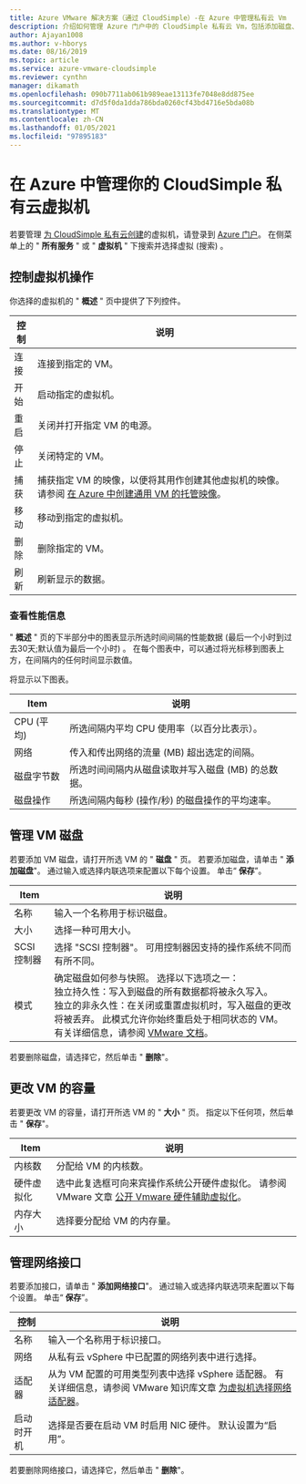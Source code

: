 ```yaml
---
title: Azure VMware 解决方案（通过 CloudSimple）-在 Azure 中管理私有云 Vm
description: 介绍如何管理 Azure 门户中的 CloudSimple 私有云 Vm，包括添加磁盘、更改 VM 容量和添加网络接口
author: Ajayan1008
ms.author: v-hborys
ms.date: 08/16/2019
ms.topic: article
ms.service: azure-vmware-cloudsimple
ms.reviewer: cynthn
manager: dikamath
ms.openlocfilehash: 090b7711ab061b989eae13113fe7048e8dd875ee
ms.sourcegitcommit: d7d5f0da1dda786bda0260cf43bd4716e5bda08b
ms.translationtype: MT
ms.contentlocale: zh-CN
ms.lasthandoff: 01/05/2021
ms.locfileid: "97895183"
---
```

# <a name="manage-your-cloudsimple-private-cloud-virtual-machines-in-azure"></a>在 Azure 中管理你的 CloudSimple 私有云虚拟机

若要管理 [为 CloudSimple 私有云创建](azure-create-vm.md)的虚拟机，请登录到 [Azure 门户](https://portal.azure.com)。 在侧菜单上的 " **所有服务** " 或 " **虚拟机** " 下搜索并选择虚拟 (搜索) 。

## <a name="control-virtual-machine-operation"></a>控制虚拟机操作

你选择的虚拟机的 " **概述** " 页中提供了下列控件。

| 控制 | 说明 |
| ------------ | ------------- |
| 连接 | 连接到指定的 VM。  |
| 开始 | 启动指定的虚拟机。  |
| 重启 | 关闭并打开指定 VM 的电源。  |
| 停止 | 关闭特定的 VM。  |
| 捕获 | 捕获指定 VM 的映像，以便将其用作创建其他虚拟机的映像。 请参阅 [在 Azure 中创建通用 VM 的托管映像](../virtual-machines/windows/capture-image-resource.md)。   |
| 移动 | 移动到指定的虚拟机。  |
| 删除 | 删除指定的 VM。  |
| 刷新 | 刷新显示的数据。  |

### <a name="view-performance-information"></a>查看性能信息

" **概述** " 页的下半部分中的图表显示所选时间间隔的性能数据 (最后一个小时到过去30天;默认值为最后一个小时) 。 在每个图表中，可以通过将光标移到图表上方，在间隔内的任何时间显示数值。

将显示以下图表。

| Item | 说明 |
| ------------ | ------------- |
| CPU (平均)  | 所选间隔内平均 CPU 使用率（以百分比表示）。   |
| 网络 | 传入和传出网络的流量 (MB) 超出选定的间隔。  |
| 磁盘字节数 | 所选时间间隔内从磁盘读取并写入磁盘 (MB) 的总数据。  |
| 磁盘操作 | 所选间隔内每秒 (操作/秒) 的磁盘操作的平均速率。 |

## <a name="manage-vm-disks"></a>管理 VM 磁盘

若要添加 VM 磁盘，请打开所选 VM 的 " **磁盘** " 页。 若要添加磁盘，请单击 " **添加磁盘**"。 通过输入或选择内联选项来配置以下每个设置。 单击“ **保存**”。

   | Item | 说明 |
   | ------------ | ------------- |
   | 名称 | 输入一个名称用于标识磁盘。  |
   | 大小 | 选择一种可用大小。  |
   | SCSI 控制器 | 选择 "SCSI 控制器"。 可用控制器因支持的操作系统不同而有所不同。  |
   | 模式 | 确定磁盘如何参与快照。 选择以下选项之一： <br> 独立持久性：写入到磁盘的所有数据都将被永久写入。<br> 独立的非永久性：在关闭或重置虚拟机时，写入磁盘的更改将被丢弃。  此模式允许你始终重启处于相同状态的 VM。 有关详细信息，请参阅 [VMware 文档](https://docs.vmware.com/en/VMware-vSphere/6.5/com.vmware.vsphere.vm_admin.doc/GUID-8B6174E6-36A8-42DA-ACF7-0DA4D8C5B084.html)。 |

若要删除磁盘，请选择它，然后单击 " **删除**"。

## <a name="change-the-capacity-of-the-vm"></a>更改 VM 的容量

若要更改 VM 的容量，请打开所选 VM 的 " **大小** " 页。 指定以下任何项，然后单击 " **保存**"。

| Item | 说明 |
| ------------ | ------------- |
| 内核数 | 分配给 VM 的内核数。  |
| 硬件虚拟化 | 选中此复选框可向来宾操作系统公开硬件虚拟化。 请参阅 VMware 文章 [公开 Vmware 硬件辅助虚拟化](https://docs.vmware.com/en/VMware-vSphere/6.5/com.vmware.vsphere.vm_admin.doc/GUID-2A98801C-68E8-47AF-99ED-00C63E4857F6.html)。 |
| 内存大小 | 选择要分配给 VM 的内存量。  

## <a name="manage-network-interfaces"></a>管理网络接口

若要添加接口，请单击 " **添加网络接口**"。 通过输入或选择内联选项来配置以下每个设置。 单击“ **保存**”。

   | 控制 | 说明 |
   | ------------ | ------------- |
   | 名称 | 输入一个名称用于标识接口。  |
   | 网络 | 从私有云 vSphere 中已配置的网络列表中进行选择。  |
   | 适配器 | 从为 VM 配置的可用类型列表中选择 vSphere 适配器。 有关详细信息，请参阅 VMware 知识库文章 [为虚拟机选择网络适配器](https://kb.vmware.com/s/article/1001805)。 |
   | 启动时开机 | 选择是否要在启动 VM 时启用 NIC 硬件。 默认设置为“启用”。 |

若要删除网络接口，请选择它，然后单击 " **删除**"。
